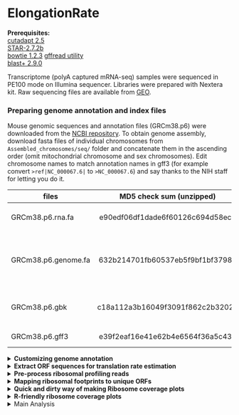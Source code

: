 # ElongationRate

**Prerequisites:**  
[cutadapt 2.5](https://cutadapt.readthedocs.io/en/stable/index.html)  
[STAR-2.7.2b](https://github.com/alexdobin/STAR)  
[bowtie 1.2.3](http://bowtie-bio.sourceforge.net/index.shtml)
[gffread utility](http://ccb.jhu.edu/software/stringtie/gff.shtml)  
[blast+ 2.9.0](https://blast.ncbi.nlm.nih.gov/)

Transcriptome (polyA captured mRNA-seq) samples were sequenced in PE100 mode on Illumina sequencer. Libraries were prepared with Nextera kit.
Raw sequencing files are available from [GEO](https://www.ncbi.nlm.nih.gov/geo/query/acc.cgi?acc=GSE112223).

### Preparing genome annotation and index files
Mouse genomic sequences and annotation files (GRCm38.p6) were downloaded from the [NCBI repository](http://ftp.ncbi.nih.gov/genomes/M_musculus/). 
To obtain genome assembly, download fasta files of individual chromosomes from ```Assembled_chromosomes/seq/``` folder and concatenate them in the ascending order (omit mitochondrial chromosome and sex chromosomes). Edit chromosome names to match annotation names in gff3 (for example convert ```>ref|NC_000067.6|``` to ```>NC_000067.6```) and say thanks to the NIH staff for letting you do it.  

| files               | MD5 check sum (unzipped)         | Description                                               |
| ------------------- |:--------------------------------:| ----------------------------------------------------------|
| GRCm38.p6.rna.fa    | e90edf06df1dade6f60126c694d58ec6 | RNA in fasta format, coding + noncoding                   |
| GRCm38.p6.genome.fa | 632b214701fb60537eb5f9bf1bf37983 | Genome sequence (nuclear genome only, no sex chromosomes) |
| GRCm38.p6.gbk       | c18a112a3b16049f3091f862c2b32024 | RNA in gene bank format, coding + noncoding               |
| GRCm38.p6.gff3      | e39f2eaf16e41e62b4e6564f36a5c437 | Genome annotation                                         | 


<details><summary><b>Customizing genome annotation</b></summary>  

**Customize genome annotation**  
Annotation of extrachromosomal contigs and sex chromosomes was omitted. 'Gnomon' (Predicted) records from gff file were also omitted and only 'RefSeq' and 'BestRefSeq' (manually curated) kept. Perl and R scripts are included in the GitHub repository.   
```bash
Discard_extrachromosomal_annotation.pl GRCm38.p6.gff3 >GRCm38.p6.custom.gff
Discard_gnomon_annotation.pl >GRCm38.p6.Refseq.gff	# automatically takes GRCm38.p6.custom.gff as an input
```
**Remove non-coding RNA genes**, leave only coding genes with their mRNA, transcript, exon, and CDS children. Fix the gff annotation from previous script by matching gene coordinates with the childern coordinates (occured due to removal of Gnomon features).
```bash
Discard_noncoding_annotation.R
```

**Convert annotation from GFF3 to GTF format**  
```bash
gffread GRCm38.p6.Refseq.coding.gff -T -o GRCm38.p6.Refseq.coding.gtf
# -T          - convert gff/gtf
```
</details>


<details><summary><b>Extract ORF sequences for translation rate estimation</b></summary>  

**Fetch all mRNA records**  
Run ```mRNA_extractor.pl```. First, it takes ```GRCm38.p6.gbk``` and extracts all RefSeq records for every gene including CDS, 5UTR, 3UTR lengths and a sequence. Then, it selects the single RefSeq record as the longest isoform. Sometimes, the ORF lengths of two isoforms are equal, in that case the longest isoform is selected based on the UTR length with 5UTR taking precedence over 3UTR. The script also trims mRNAs by 100 nucleotides flanking CDS.  If 5UTR and/or 3UTR are shorter than 100 nt, it raises a "flag".  

```bash
 perl mRNA_extractor.pl /path/GRCm38.p6.gbk
 # creates an output file named temp3
```
Fill missing 5UTR and 3UTRs with genomic sequences in cases when they are shorter than 100 nt.  
```bash
perl mRNA_genome_filler.pl 
# requires requires temp3 from the previous step in the same folder
# outputs mRNA_100.fasta file
```

mRNA_100.fasta file contains transcripts that can share high degree of homology. It is beneficial to eliminate highly similar transcripts prior to engaging to the main ribo-seq analysis. Run nucleotide blast in all vs. all mode

```bash
# build a database with local sequences
makeblastdb -in mRNA_100.fasta -title "mRNA_100" -dbtype nucl
# blast all sequences against each other
blastn -task blastn -num_threads 4 -outfmt 6 -evalue 0.001 -db mRNA_100.fasta -query mRNA_100.fasta -out blast_result.txt   
```

Extract non-redundant genes from ```blast_result.txt```. Selected blast parameters are not very strict and often assign a good score to a pair of genes that are not too similar.   
```bash
BLASTNprocessor.pl blast_result.txt
# outputs mRNA_100uniq.fasta file
```
</details>

<details><summary><b>Pre-process ribosomal profiling reads</b></summary>  

Two sets of indexed primers were used for library multiplexing. One set has 6-nt barcodes and the other 8-nt barcodes.  
<details><summary><b>Table of custom 6-nt index sequences used to multiplex libraries</b></summary>  
 

</details>

<details><summary><b>Table of custom 8-nt index sequences used to multiplex libraries</b></summary>  

| Index             | 8-nt barcode sequence   | Mice where it was used             |
| ------------------|:-----------------------:| -----------------------------------|
| Ribo-seq Index 1  | TCGCCTTA                |  19-month old mice                 |
| Ribo-seq Index 2  | CTAGTACG                |  19-month old mice                 |
| Ribo-seq Index 3  | TTCTGCCT                |  19-month old mice                 |
| Ribo-seq Index 4  | GCTCAGGA                |  19-month old mice                 | 
| Ribo-seq Index 5  | AGGAGTCC                |  19-month old mice                 |
| Ribo-seq Index 6  | CATGCCTA                |  19-month old mice                 |
| Ribo-seq Index 7  | GTAGAGAG                |  19-month old mice                 |
| Ribo-seq Index 8  | CCTCTCTG                |  19-month old mice                 |
| Ribo-seq Index 9  | AGCGTAGC                |  19-month old mice                 |
| Ribo-seq Index 10 | TCCTCTAC                |  19-month old mice                 |
| Ribo-seq Index 11 | CCTGAGAT                |  19-month old mice                 |
| Ribo-seq Index 12 | TAGCGAGT                |  19-month old mice                 |  
</details>


<details><summary><b>Ribo-seq of livers from 19-month old mice</b></summary>  
 
Liver Ribo-seq libraries of 19-month old mice were prepared with custom 8-nt barcodes and sequenced at Novogene in 150 PE mode. Total 12 libraries were pooled together and sequenced on a single lane. Ribosomal footprints are short, therefore only the forward read file (R1) is needed and the R2 file can be discarded. It is also more convenient to trim and remove rRNA reads from the pooled library before demultiplexing. If you are reproducing this analysis by downloading raw data from NCBI GEO repository, then demultiplexing was already done, but you still have to trimm and remove ribosomal contaminants from individual files.   

```bash
cutadapt -j 25 -u 1 -m 23 -M 40 -a AGATCGGAAGAGCACACGTCT --discard-untrimmed -o trimmed.fastq input.fastq
# j - number of processors
# u - delete first nucleotide of each read
# m - minimum length after adapter trimming
# M - maximum length after adapter trimming
```

Remove ribosomal contaminants  
```bash
 bowtie -p 20 -v 2 --un genomic.fastq ../bowtie-1.2.3/Mouse_indices/rmtRNA trimmed.fastq >/dev/null
```
Demultiplex pooled library into 12 individual samples  
```bash
perl BarcodeSplitter_8nt.pl genomic.fastq
```
</details>





</details>





<details><summary><b>Mapping ribosomal footprints to unique ORFs</b></summary>  
 
Build a Bowtie index out of ```mRNA_100uniq.fasta``` and ribosomal RNA    
```bash
bowtie-build  ./bowtie/genomes/mRNA_100uniq.fasta ./bowtie/Mouse_indices/mRNA_100uniq
bowtie-build  ./bowtie/genomes/Mouse_rmtRNA.fasta ./bowtie/Mouse_indices/rmtRNA
```
Align ribosomal fotprints against ```mRNA_100uniq.fasta```  
```bash
 bowtie -p 20 -v 2 -m 1 --norc --max /sample/redundant.fastq /bowtie-1.2.3/Mouse_indices/mRNA_100uniq /sample/genomic.fastq >uniq.bwt
```
</details>

<details><summary><b>Quick and dirty way of making Ribosome coverage plots</b></summary>  
 
 Run custom perl scipts to calculate ORFs coverage profiles and a metaprofile for every sample.   
 ```bash
 perl Coverage.pl uniq.bwt
 # requires mRNA_100uniq.fastq in the same folder with uniq.bwt
 perl Coverage_processor.pl 2000 start *.coverage
 ```
</details>

<details><summary><b>R-friendly ribosome coverage plots</b></summary>  
 
 Run custom perl scipts to calculate ORFs coverage profiles for every sample.   
 ```bash
 perl Coverage.pl uniq.bwt
 # requires mRNA_100uniq.fastq in the same folder with uniq.bwt
 ```
Transfer coverage files to a separate folder, give them appropriate names, for instance "MI26Li.coverage" and organize a txt table with sample names and description factors for subsequent analysis. Below is the example of a table I got:  

<details><summary>Table</summary> 

| Sample coverage file        | timepoint (sec)   |    organ     |   age  |
| --------------------------- |:-----------------:| :----------: | :----: |
|   MI26K.coverage            |   0               |   kidney     |   3    |
|   MI26Li.coverage           |   0               |   liver      |   3    |
|   MI26SKM.coverage          |   0               |   skeletal   |   3    |
|   MI27K.coverage            |   0               |   kidney     |   3    |
|   MI27Li.coverage           |   0               |   liver      |   3    |
|   MI27SKM.coverage          |   0               |   skeletal   |   3    |
|   MI28Li.coverage           |   0               |   liver      |   3    |
|   MI29Li.coverage           |   0               |   liver      |   3    |
|   MI43K.coverage            |   30              |   kidney     |   3    |
|   MI43Li.coverage           |   30              |   liver      |   3    |
|   MI43SKM.coverage          |   30              |   skeletal   |   3    |
|   MI44K.coverage            |   45              |   kidney     |   3    |
|   MI44Li.coverage           |   45              |   liver      |   3    |
|   MI45Li.coverage           |   60              |   liver      |   3    |
|   MI45K.coverage            |   60              |   kidney     |   3    |
|   MI50K.coverage            |   15              |   kidney     |   3    |
|   MI50Li.coverage           |   15              |   liver      |   3    |
|   MI51K.coverage            |   15              |   kidney     |   3    | 
|   MI51Li.coverage           |   15              |   liver      |   3    |
|   MI51SKM.coverage          |   15              |   skeletal   |   3    |
|   MI52K.coverage            |   30              |   kidney     |   3    |
|   MI52Li.coverage           |   30              |   liver      |   3    |
|   MI52SKM.coverage          |   30              |   skeletal   |   3    |
|   MI53K.coverage            |   45              |   kidney     |   3    |
|   MI53Li.coverage           |   45              |   liver      |   3    |
|   MI53SKM.coverage          |   45              |   skeletal   |   3    |
|   MI54Li.coverage           |   60              |   liver      |   3    |
|   MI54K.coverage            |   60              |   kidney     |   3    |
|   MI70SKM.coverage          |   15              |   skeletal   |   3    |
|   MI71K.coverage            |   15              |   kidney     |   3    |
|   MI71Li.coverage           |   15              |   liver      |   3    |
|   MI71SKM.coverage          |   15              |   skeletal   |   3    |
|   MI72K.coverage            |   30              |   kidney     |   3    |
|   MI72Li.coverage           |   30              |   liver      |   3    |
|   MI72SKM.coverage          |   30              |   skeletal   |   3    |
|   MI73K.coverage            |   45              |   kidney     |   3    |
|   MI74Li.coverage           |   60              |   liver      |   3    |
|   MI74K.coverage            |   60              |   kidney     |   3    |
|   MI75K.coverage            |   15              |   kidney     |   3    |
|   MI76K.coverage            |   30              |   kidney     |   3    |
|   MI77K.coverage            |   45              |   kidney     |   3    |
|   MI77Li.coverage           |   45              |   liver      |   3    |
|   MI77SKM.coverage          |   45              |   skeletal   |   3    |
|   MI78Li.coverage           |   60              |   liver      |   3    |
|   MI78K.coverage            |   60              |   kidney     |   3    |
|   MI13-16poolLi.coverage    |   300             |   liver      |   3    |
|   MI13-16poolK.coverage     |   300             |   kidney     |   3    |
|   MI13-16poolSKM.coverage   |   300             |   skeletal   |   3    |
|   MI106Li.coverage          |   30              |   liver      |   18   |
|   MI107Li.coverage          |   45              |   liver      |   18   |
|   MI108Li.coverage          |   15              |   liver      |   18   |
|   MI109Li.coverage          |   30              |   liver      |   18   |
|   MI111Li.coverage          |   15              |   liver      |   18   |
|   MI113Li.coverage          |   45              |   liver      |   18   |
|   MI118Li.coverage          |   30              |   liver      |   18   |
|   MI119Li.coverage          |   15              |   liver      |   18   |
|   MI120Li.coverage          |   45              |   liver      |   18   |
|   MI122Li.coverage          |   30              |   liver      |   18   |
|   MI125Li.coverage          |   45              |   liver      |   18   |
|   MI127Li.coverage          |   15              |   liver      |   18   |  
 

</details>
 
</details>

<details><summary>Main Analysis</summary> 
Main analysis including statistical analysis, plots, and interactive visualization tools can be accesses by opening elongationRate.R file in Rstudio and proceeding from there.  
</details>
